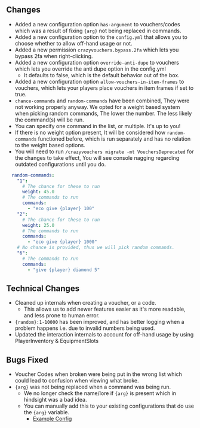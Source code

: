 ## Changes
- Added a new configuration option `has-argument` to vouchers/codes which was a result of fixing `{arg}` not being replaced in commands.
- Added a new configuration option to the `config.yml` that allows you to choose whether to allow off-hand usage or not.
- Added a new permission `crazyvouchers.bypass.2fa` which lets you bypass 2fa when right-clicking.
- Added a new configuration option `override-anti-dupe` to vouchers which lets you override the anti dupe option in the config.yml
  - It defaults to false, which is the default behavior out of the box.
- Added a new configuration option `allow-vouchers-in-item-frames` to vouchers, which lets your players place vouchers in item frames if set to true.
- `chance-commands` and `random-commands` have been combined, They were not working properly anyway. We opted for a weight based system when picking random commands, The lower the number. The less likely the command(s) will be run.
- You can specify one command in the list, or multiple. It's up to you!
- If there is no weight option present, It will be considered how `random-commands` functioned before, which is run separately and has no relation to the weight based options.
- You will need to run `/crazyvouchers migrate -mt VouchersDeprecated` for the changes to take effect, You will see console nagging regarding outdated configurations until you do.
```yml
  random-commands:
    "1":
      # The chance for these to run
      weight: 45.0
      # The commands to run
      commands:
        - "eco give {player} 100"
    "2":
      # The chance for these to run
      weight: 25.0
      # The commands to run
      commands:
        - "eco give {player} 1000"
    # No chance is provided, thus we will pick random commands.
    "6":
      # The commands to run
      commands:
        - "give {player} diamond 5" 
```

## Technical Changes
- Cleaned up internals when creating a voucher, or a code.
  - This allows us to add newer features easier as it's more readable, and less prone to human error.
- `{random}:1-10000` has been improved, and has better logging when a problem happens i.e. due to invalid numbers being used.
- Updated the interaction internals to account for off-hand usage by using PlayerInventory & EquipmentSlots

## Bugs Fixed
- Voucher Codes when broken were being put in the wrong list which could lead to confusion when viewing what broke.
- `{arg}` was not being replaced when a command was being run.
  - We no longer check the name/lore if `{arg}` is present which in hindsight was a bad idea.
  - You can manually add this to your existing configurations that do use the `{arg}` variable.
      - [Example Config](https://github.com/Crazy-Crew/CrazyVouchers/blob/6ff270683a140c0e1b3b6d84cbee5bfac5408f3f/paper/src/main/resources/vouchers/Example-Arg.yml#L32)
